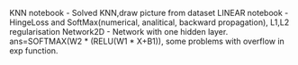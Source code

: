 KNN notebook - Solved KNN,draw picture from dataset
LINEAR notebook - HingeLoss and SoftMax(numerical, analitical, backward propagation), L1,L2 regularisation
Network2D - Network with one hidden layer. ans=SOFTMAX(W2 * (RELU(W1 * X+B1)),
some problems with overflow in exp function.

